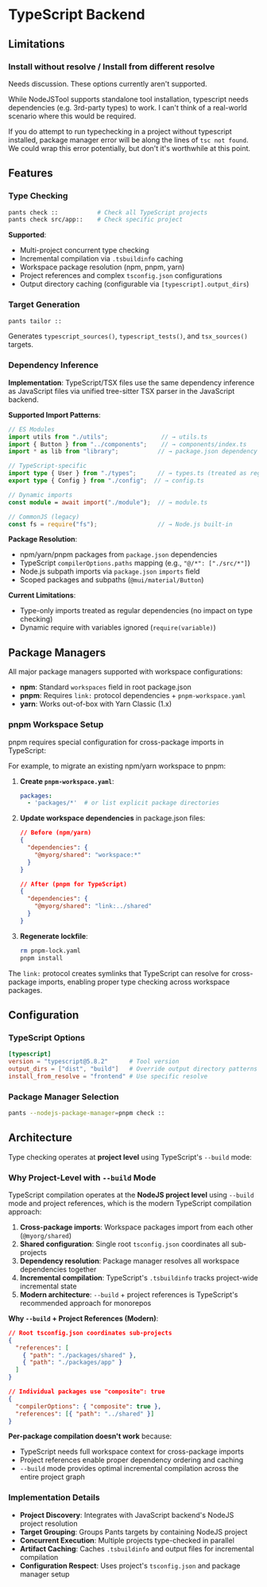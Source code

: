# TypeScript Backend

## Limitations

### Install without resolve / Install from different resolve

Needs discussion. These options currently aren't supported. 

While NodeJSTool supports standalone tool installation, typescript needs dependencies (e.g. 3rd-party types) to work.
I can't think of a real-world scenario where this would be required. 

If you do attempt to run typechecking in a project without typescript installed, package manager error will be along the lines of
`tsc not found`. We could wrap this error potentially, but don't it's worthwhile at this point.

## Features

### Type Checking
```bash
pants check ::           # Check all TypeScript projects  
pants check src/app::    # Check specific project
```

**Supported**:
- Multi-project concurrent type checking
- Incremental compilation via `.tsbuildinfo` caching  
- Workspace package resolution (npm, pnpm, yarn)
- Project references and complex `tsconfig.json` configurations
- Output directory caching (configurable via `[typescript].output_dirs`)

### Target Generation  
```bash
pants tailor ::
```
Generates `typescript_sources()`, `typescript_tests()`, and `tsx_sources()` targets.

### Dependency Inference

**Implementation**: TypeScript/TSX files use the same dependency inference as JavaScript files via unified tree-sitter TSX parser in the JavaScript backend.

**Supported Import Patterns**:
```typescript
// ES Modules
import utils from "./utils";               // → utils.ts
import { Button } from "../components";    // → components/index.ts
import * as lib from "library";           // → package.json dependency

// TypeScript-specific  
import type { User } from "./types";      // → types.ts (treated as regular dependency)
export type { Config } from "./config";  // → config.ts

// Dynamic imports
const module = await import("./module");  // → module.ts

// CommonJS (legacy)
const fs = require("fs");                 // → Node.js built-in
```

**Package Resolution**:
- npm/yarn/pnpm packages from `package.json` dependencies
- TypeScript `compilerOptions.paths` mapping (e.g., `"@/*": ["./src/*"]`)
- Node.js subpath imports via `package.json` `imports` field
- Scoped packages and subpaths (`@mui/material/Button`)

**Current Limitations**:
- Type-only imports treated as regular dependencies (no impact on type checking)
- Dynamic require with variables ignored (`require(variable)`)

## Package Managers

All major package managers supported with workspace configurations:

- **npm**: Standard `workspaces` field in root package.json
- **pnpm**: Requires `link:` protocol dependencies + `pnpm-workspace.yaml`  
- **yarn**: Works out-of-box with Yarn Classic (1.x)

### pnpm Workspace Setup

pnpm requires special configuration for cross-package imports in TypeScript:

For example, to migrate an existing npm/yarn workspace to pnpm:

1. **Create `pnpm-workspace.yaml`**:
   ```yaml
   packages:
     - 'packages/*'  # or list explicit package directories
   ```

2. **Update workspace dependencies** in package.json files:
   ```json
   // Before (npm/yarn)
   {
     "dependencies": {
       "@myorg/shared": "workspace:*"
     }
   }
   
   // After (pnpm for TypeScript)
   {
     "dependencies": {
       "@myorg/shared": "link:../shared"
     }
   }
   ```

3. **Regenerate lockfile**:
   ```bash
   rm pnpm-lock.yaml
   pnpm install
   ```

The `link:` protocol creates symlinks that TypeScript can resolve for cross-package imports, enabling proper type checking across workspace packages.

## Configuration

### TypeScript Options
```toml
[typescript]  
version = "typescript@5.8.2"      # Tool version
output_dirs = ["dist", "build"]   # Override output directory patterns
install_from_resolve = "frontend" # Use specific resolve
```

### Package Manager Selection
```bash
pants --nodejs-package-manager=pnpm check ::
```

## Architecture

Type checking operates at **project level** using TypeScript's `--build` mode:

### Why Project-Level with `--build` Mode

TypeScript compilation operates at the **NodeJS project level** using `--build` mode and project references, which is the modern TypeScript compilation approach:

1. **Cross-package imports**: Workspace packages import from each other (`@myorg/shared`)
2. **Shared configuration**: Single root `tsconfig.json` coordinates all sub-projects
3. **Dependency resolution**: Package manager resolves all workspace dependencies together
4. **Incremental compilation**: TypeScript's `.tsbuildinfo` tracks project-wide incremental state
5. **Modern architecture**: `--build` + project references is TypeScript's recommended approach for monorepos

**Why `--build` + Project References (Modern)**:
```json
// Root tsconfig.json coordinates sub-projects
{
  "references": [
    { "path": "./packages/shared" },
    { "path": "./packages/app" }
  ]
}

// Individual packages use "composite": true
{
  "compilerOptions": { "composite": true },
  "references": [{ "path": "../shared" }]
}
```

**Per-package compilation doesn't work** because:
- TypeScript needs full workspace context for cross-package imports
- Project references enable proper dependency ordering and caching
- `--build` mode provides optimal incremental compilation across the entire project graph

### Implementation Details

- **Project Discovery**: Integrates with JavaScript backend's NodeJS project resolution
- **Target Grouping**: Groups Pants targets by containing NodeJS project  
- **Concurrent Execution**: Multiple projects type-checked in parallel
- **Artifact Caching**: Caches `.tsbuildinfo` and output files for incremental compilation
- **Configuration Respect**: Uses project's `tsconfig.json` and package manager setup

  